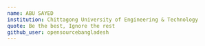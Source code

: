 ```yaml
---
name: ABU SAYED
institution: Chittagong University of Engineering & Technology 
quote: Be the best, Ignore the rest 
github_user: opensourcebangladesh
---
```

